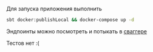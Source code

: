 Для запуска приложения выполнить

```bash
sbt docker:publishLocal && docker-compose up -d
```

Эндпоинты можно посмотреть и потыкать в [сваггере](http://localhost:8080/docs)

Тестов нет :(